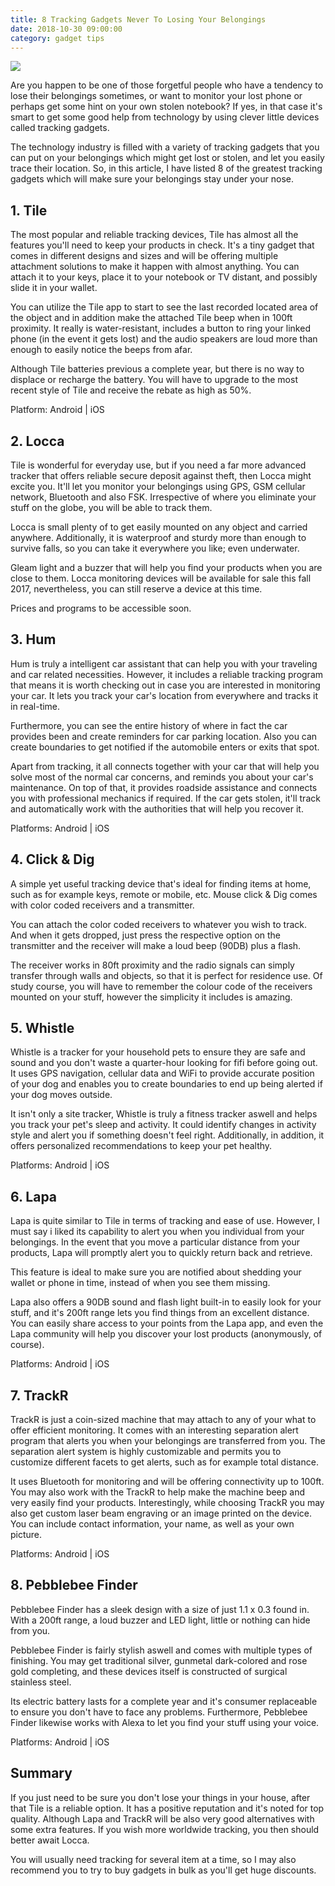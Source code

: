 ```yaml
---
title: 8 Tracking Gadgets Never To Losing Your Belongings
date: 2018-10-30 09:00:00
category: gadget tips
---
```


![](/images/2.jpg)

Are you happen to be one of those forgetful people who have a tendency to lose their belongings sometimes, or want to monitor your lost phone or perhaps get some hint on your own stolen notebook? If yes, in that case it's smart to get some good help from technology by using clever little devices called tracking gadgets.

<!-- more -->

The technology industry is filled with a variety of tracking gadgets that you can put on your belongings which might get lost or stolen, and let you easily trace their location. So, in this article, I have listed 8 of the greatest tracking gadgets which will make sure your belongings stay under your nose.

## 1. Tile

The most popular and reliable tracking devices, Tile has almost all the features you'll need to keep your products in check. It's a tiny gadget that comes in different designs and sizes and will be offering multiple attachment solutions to make it happen with almost anything. You can attach it to your keys, place it to your notebook or TV distant, and possibly slide it in your wallet.

You can utilize the Tile app to start to see the last recorded located area of the object and in addition make the attached Tile beep when in 100ft proximity. It really is water-resistant, includes a button to ring your linked phone (in the event it gets lost) and the audio speakers are loud more than enough to easily notice the beeps from afar.

Although Tile batteries previous a complete year, but there is no way to displace or recharge the battery. You will have to upgrade to the most recent style of Tile and receive the rebate as high as 50%.

Platform: Android | iOS

## 2. Locca

Tile is wonderful for everyday use, but if you need a far more advanced tracker that offers reliable secure deposit against theft, then Locca might excite you. It'll let you monitor your belongings using GPS, GSM cellular network, Bluetooth and also FSK. Irrespective of where you eliminate your stuff on the globe, you will be able to track them.

Locca is small plenty of to get easily mounted on any object and carried anywhere. Additionally, it is waterproof and sturdy more than enough to survive falls, so you can take it everywhere you like; even underwater.

Gleam light and a buzzer that will help you find your products when you are close to them. Locca monitoring devices will be available for sale this fall 2017, nevertheless, you can still reserve a device at this time.

Prices and programs to be accessible soon.

## 3. Hum

Hum is truly a intelligent car assistant that can help you with your traveling and car related necessities. However, it includes a reliable tracking program that means it is worth checking out in case you are interested in monitoring your car. It lets you track your car's location from everywhere and tracks it in real-time.

Furthermore, you can see the entire history of where in fact the car provides been and create reminders for car parking location. Also you can create boundaries to get notified if the automobile enters or exits that spot.

Apart from tracking, it all connects together with your car that will help you solve most of the normal car concerns, and reminds you about your car's maintenance. On top of that, it provides roadside assistance and connects you with professional mechanics if required. If the car gets stolen, it'll track and automatically work with the authorities that will help you recover it.

Platforms: Android | iOS

## 4. Click & Dig

A simple yet useful tracking device that's ideal for finding items at home, such as for example keys, remote or mobile, etc. Mouse click & Dig comes with color coded receivers and a transmitter.

You can attach the color coded receivers to whatever you wish to track. And when it gets dropped, just press the respective option on the transmitter and the receiver will make a loud beep (90DB) plus a flash.

The receiver works in 80ft proximity and the radio signals can simply transfer through walls and objects, so that it is perfect for residence use. Of study course, you will have to remember the colour code of the receivers mounted on your stuff, however the simplicity it includes is amazing.


## 5. Whistle

Whistle is a tracker for your household pets to ensure they are safe and sound and you don't waste a quarter-hour looking for fifi before going out. It uses GPS navigation, cellular data and WiFi to provide accurate position of your dog and enables you to create boundaries to end up being alerted if your dog moves outside.

It isn't only a site tracker, Whistle is truly a fitness tracker aswell and helps you track your pet's sleep and activity. It could identify changes in activity style and alert you if something doesn't feel right. Additionally, in addition, it offers personalized recommendations to keep your pet healthy.

Platforms: Android | iOS

## 6. Lapa

Lapa is quite similar to Tile in terms of tracking and ease of use. However, I must say i liked its capability to alert you when you individual from your belongings. In the event that you move a particular distance from your products, Lapa will promptly alert you to quickly return back and retrieve.

This feature is ideal to make sure you are notified about shedding your wallet or phone in time, instead of when you see them missing.

Lapa also offers a 90DB sound and flash light built-in to easily look for your stuff, and it's 200ft range lets you find things from an excellent distance. You can easily share access to your points from the Lapa app, and even the Lapa community will help you discover your lost products (anonymously, of course).

Platforms: Android | iOS

## 7. TrackR

TrackR is just a coin-sized machine that may attach to any of your what to offer efficient monitoring. It comes with an interesting separation alert program that alerts you when your belongings are transferred from you. The separation alert system is highly customizable and permits you to customize different facets to get alerts, such as for example total distance.

It uses Bluetooth for monitoring and will be offering connectivity up to 100ft. You may also work with the TrackR to help make the machine beep and very easily find your products. Interestingly, while choosing TrackR you may also get custom laser beam engraving or an image printed on the device. You can include contact information, your name, as well as your own picture.

Platforms: Android | iOS

## 8. Pebblebee Finder

Pebblebee Finder has a sleek design with a size of just 1.1 x 0.3 found in. With a 200ft range, a loud buzzer and LED light, little or nothing can hide from you.

Pebblebee Finder is fairly stylish aswell and comes with multiple types of finishing. You may get traditional silver, gunmetal dark-colored and rose gold completing, and these devices itself is constructed of surgical stainless steel.

Its electric battery lasts for a complete year and it's consumer replaceable to ensure you don't have to face any problems. Furthermore, Pebblebee Finder likewise works with Alexa to let you find your stuff using your voice.

Platforms: Android | iOS

## Summary

If you just need to be sure you don't lose your things in your house, after that Tile is a reliable option. It has a positive reputation and it's noted for top quality. Although Lapa and TrackR will be also very good alternatives with some extra features. If you wish more worldwide tracking, you then should better await Locca.

You will usually need tracking for several item at a time, so I may also recommend you to try to buy gadgets in bulk as you'll get huge discounts.

